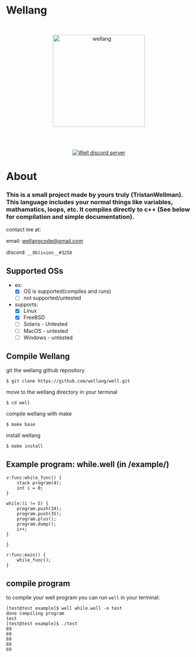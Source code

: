 # Wellang

<div align="center">
  <br />
  <p>
    <a href="https://github.com/wellang/wellang.git"><img src="https://avatars.githubusercontent.com/u/102248284?s=400&u=3136606a100a8538df92d7158e7d2ca119c233b3&v=4" width="250" alt="wellang" /></a>
  </p>
  <br />
  <p>
    <br> <a href="https://discord.gg/3mdNFb8ZyE"><img src="https://img.shields.io/discord/957338481108074517?color=5865F2&logo=discord&logoColor=white" alt="Well discord server" /></a> </br>
  </p>
</div>

# About
	
### This is a small project made by yours truly (TristanWellman). This language includes your normal things like variables, mathamatics, loops, etc. It compiles directly to c++ (See below for compilation and simple documentation).

contact me at:

email: wellangcode@gmail.com

discord: ``__Oblivion__#3258``

## Supported OSs
- ex:
    - [x] OS is supported(compiles and runs)
    - [ ] not supported/untested

- supports:
    - [x] Linux
    - [x] FreeBSD
    - [ ] Solaris - Untested
    - [ ] MacOS - untested
    - [ ] Windows - untested

## Compile Wellang

git the wellang github repository

``$ git clone https://github.com/wellang/well.git``

move to the wellang directory in your terminal

``$ cd well``

compile wellang with make

``$ make base``

install wellang

``$ make install``

## Example program: while.well (in /example/)

```
v:func:while_func() {
	stack program(4);
	int i = 0;
}

while:(i != 5) {
	program.push(34);
	program.push(35);
	program.plus();
	program.dump();
	i++;
}

}

r:func:main() {
	while_func();
}
```

## compile program
to compile your well program you can run ``well`` in your terminal:
```
[test@test example]$ well while.well -o test
done compiling program
test
[test@test example]$ ./test
69
69
69
69
69
```
